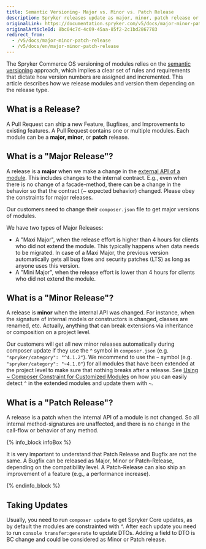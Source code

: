 ```yaml
---
title: Semantic Versioning- Major vs. Minor vs. Patch Release
description: Spryker releases update as major, minor, patch release or a bugfix. Learn more about them in this article.
originalLink: https://documentation.spryker.com/v5/docs/major-minor-patch-release
originalArticleId: 8bc04c7d-4c69-45aa-85f2-2c1bd2867783
redirect_from:
  - /v5/docs/major-minor-patch-release
  - /v5/docs/en/major-minor-patch-release
---
```


The Spryker Commerce OS versioning of modules relies on the [semantic versioning](https://semver.org/) approach, which implies a clear set of rules and requirements that dictate how version numbers are assigned and incremented. This article describes how we release modules and version them depending on the release type.

## What is a Release?

A Pull Request can ship a new Feature, Bugfixes, and Improvements to existing features. A Pull Request contains one or multiple modules. Each module can be a **major, minor**, or **patch** release.

## What is a "Major Release"?

A release is a **major** when we make a change in the [external API of a module](/docs/scos/dev/developer-guides/202005.0/architecture-guide/module-api/definition-of-module-api.html). This includes changes to the internal contract. E.g., even when there is no change of a facade-method, there can be a change in the behavior so that the contract (~ expected behavior) changed. Please obey the constraints for major releases.

Our customers need to change their `composer.json` file to get major versions of modules.

We have two types of Major Releases:

* A "Maxi Major", when the release effort is higher than 4 hours for clients who did not extend the module. This typically happens when data needs to be migrated. In case of a Maxi Major, the previous version automatically gets all bug fixes and security patches (LTS) as long as anyone uses this version.
* A "Mini Major", when the release effort is lower than 4 hours for clients who did not extend the module.

## What is a "Minor Release"?

A release is **minor** when the internal API was changed. For instance, when the signature of internal models or constructors is changed, classes are renamed, etc. Actually, anything that can break extensions via inheritance or composition on a project level.

Our customers will get all new minor releases automatically during composer update if they use the ^ symbol in `composer.json` (e.g. `"spryker/category": "^4.1.2"`). We recommend to use the `~` symbol (e.g. `"spryker/category": "~4.1.0"`) for all modules that have been extended at the project level to make sure that nothing breaks after a release. See [Using ~ Composer Constraint for Customized Modules](/docs/scos/dev/developer-guides/202005.0/architecture-guide/module-api/using-composer-constraint-for-customized-modules.html) on how you can easily detect `^` in the extended modules and update them with `~`.

## What is a "Patch Release"?

A release is a patch when the internal API of a module is not changed. So all internal method-signatures are unaffected, and there is no change in the call-flow or behavior of any method.

{% info_block infoBox %}

It is very important to understand that Patch Release and Bugfix are not the same. A Bugfix can be released as Major, Minor or Patch-Release, depending on the compatibility level. A Patch-Release can also ship an improvement of a feature (e.g., a performance increase).

{% endinfo_block %}

## Taking Updates

Usually, you need to run `composer update` to get Spryker Core updates, as by default the modules are constrainted with ^. After each update you need to run `console transfer:generate` to update DTOs. Adding a field to DTO is BC change and could be considered as Minor or Patch release.
